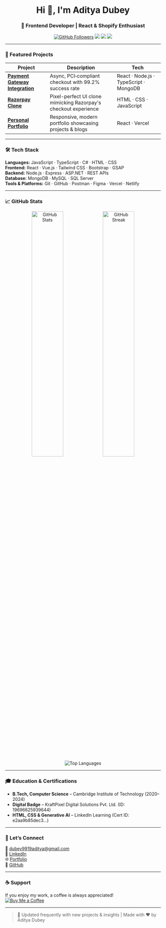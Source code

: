 <h1 align="center">Hi 👋, I'm Aditya Dubey</h1>
<h3 align="center">🚀 Frontend Developer | React & Shopify Enthusiast</h3>

<p align="center">
  <a href="https://github.com/Dubeyadi1111"><img src="https://img.shields.io/github/followers/Dubeyadi1111?label=Follow&style=social" alt="GitHub Followers"></a>
  <a href="mailto:dubey9919aditya@gmail.com"><img src="https://img.shields.io/badge/Email-dubey9919aditya@gmail.com-red?style=flat-square&logo=gmail"></a>
  <a href="https://linkedin.com/in/aditya-dubey-731a34328"><img src="https://img.shields.io/badge/LinkedIn-Aditya%20Dubey-blue?style=flat-square&logo=linkedin"></a>
  <a href="https://dubeyadi1111.vercel.app/"><img src="https://img.shields.io/badge/Portfolio-Click%20Here-brightgreen?style=flat-square&logo=vercel"></a>
</p>

---

### 📂 Featured Projects

| Project | Description | Tech |
|--------|-------------|------|
| **[Payment Gateway Integration](https://payment-gateway-one-xi.vercel.app/)** | Async, PCI‑compliant checkout with 99.2% success rate | React · Node.js · TypeScript · MongoDB |
| **[Razorpay Clone](https://razor-pay-clone-bswsukox5-dubeyadi1111s-projects.vercel.app/)** | Pixel-perfect UI clone mimicking Razorpay's checkout experience | HTML · CSS · JavaScript |
| **[Personal Portfolio](https://dubeyadi1111.vercel.app/)** | Responsive, modern portfolio showcasing projects & blogs | React · Vercel |

---

### 🛠️ Tech Stack

**Languages:** JavaScript · TypeScript · C# · HTML · CSS  
**Frontend:** React · Vue.js · Tailwind CSS · Bootstrap · GSAP  
**Backend:** Node.js · Express · ASP.NET · REST APIs  
**Database:** MongoDB · MySQL · SQL Server  
**Tools & Platforms:** Git · GitHub · Postman · Figma · Vercel · Netlify

---

### 📈 GitHub Stats

<p align="center">
  <img src="https://github-readme-stats.vercel.app/api?username=Dubeyadi1111&show_icons=true&theme=radical" width="45%" alt="GitHub Stats">
  <img src="https://github-readme-streak-stats.herokuapp.com?user=Dubeyadi1111&theme=radical" width="45%" alt="GitHub Streak">
</p>
<p align="center">
  <img src="https://github-readme-stats.vercel.app/api/top-langs/?username=Dubeyadi1111&layout=compact&theme=radical" alt="Top Languages">
</p>

---

### 🎓 Education & Certifications

- **B.Tech, Computer Science** – Cambridge Institute of Technology (2020–2024)  
- **Digital Badge** – KraftPixel Digital Solutions Pvt. Ltd. (ID: 19696625939644)  
- **HTML, CSS & Generative AI** – LinkedIn Learning (Cert ID: e2aa9b85dec3…)

---

### 💬 Let’s Connect

📧 [dubey9919aditya@gmail.com](mailto:dubey9919aditya@gmail.com)  
💼 [LinkedIn](https://linkedin.com/in/aditya-dubey-731a34328)  
🌐 [Portfolio](https://dubeyadi1111.vercel.app/)  
🐙 [GitHub](https://github.com/Dubeyadi1111)

---

### ☕ Support

If you enjoy my work, a coffee is always appreciated!  
[![Buy Me a Coffee](https://img.shields.io/badge/-Buy Me a Coffee-yellow?style=flat-square&logo=buy-me-a-coffee&logoColor=white)](https://buymeacoffee.com/dubeyadi1111)

---

> 🔄 Updated frequently with new projects & insights | Made with ❤️ by Aditya Dubey
